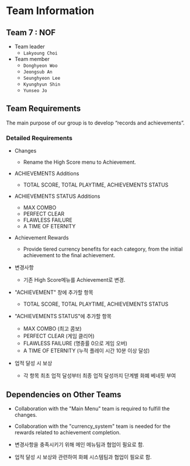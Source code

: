 # Team Information

## Team 7 : NOF

- Team leader
  - `Lakyoung Choi`
- Team member
  - `Donghyeon Woo`
  - `Jeongsub An`
  - `Seunghyeon Lee`
  - `Kyunghyun Shin`
  - `Yunseo Jo`

## Team Requirements

The main purpose of our group is to develop “records and achievements”.

### Detailed Requirements

- Changes
  - Rename the High Score menu to Achievement.


- ACHIEVEMENTS Additions
  - TOTAL SCORE, TOTAL PLAYTIME, ACHIEVEMENTS STATUS

  
- ACHIEVEMENTS STATUS Additions
  - MAX COMBO
  - PERFECT CLEAR 
  - FLAWLESS FAILURE 
  - A TIME OF ETERNITY 
  

- Achievement Rewards
  - Provide tiered currency benefits for each category, from the initial achievement to the final achievement.




- 변경사항
  - 기존 High Score메뉴를 Achievement로 변경.
  

- "ACHIEVEMENT" 창에 추가할 항목
  - TOTAL SCORE, TOTAL PLAYTIME, ACHIEVEMENTS STATUS


- "ACHIEVEMENTS STATUS"에 추가할 항목
  - MAX COMBO (최고 콤보)
  - PERFECT CLEAR (게임 클리어)
  - FLAWLESS FAILURE (명중률 0으로 게임 오버)
  - A TIME OF ETERNITY (누적 플레이 시간 10분 이상 달성)


- 업적 달성 시 보상
  - 각 항목 최초 업적 달성부터 최종 업적 달성까지 단계별 화폐 베네핏 부여



## Dependencies on Other Teams

- Collaboration with the "Main Menu" team is required to fulfill the changes.
- Collaboration with the "currency_system" team is needed for the rewards related to achievement completion.



- 변경사항을 충족시키기 위해 메인 메뉴팀과 협업이 필요로 함.

- 업적 달성 시 보상와 관련하여 화폐 시스템팀과 협업이 필요로 함.